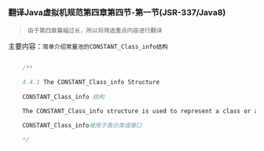 ### 翻译Java虚拟机规范第四章第四节-第一节(JSR-337/Java8)

> `由于第四章篇幅过长，所以将筛选重点内容进行翻译`

主要内容：`简单介绍常量池的CONSTANT_Class_info结构`


```java

    /**

    4.4.1 The CONSTANT_Class_info Structure
    
    CONSTANT_Class_info 结构

    The CONSTANT_Class_info structure is used to represent a class or an interface:

    CONSTANT_Class_info被用于表示类或接口

    */



```